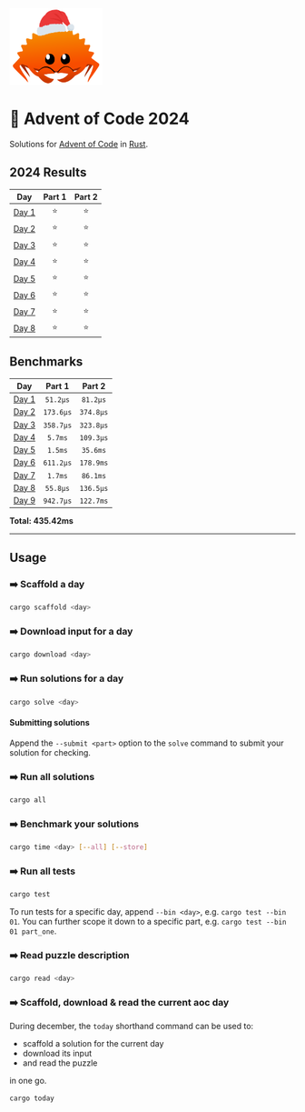 <img src="./.assets/christmas_ferris.png" width="164">

# 🎄 Advent of Code 2024

Solutions for [Advent of Code](https://adventofcode.com/) in [Rust](https://www.rust-lang.org/).

<!--- advent_readme_stars table --->
## 2024 Results

| Day | Part 1 | Part 2 |
| :---: | :---: | :---: |
| [Day 1](https://adventofcode.com/2024/day/1) | ⭐ | ⭐ |
| [Day 2](https://adventofcode.com/2024/day/2) | ⭐ | ⭐ |
| [Day 3](https://adventofcode.com/2024/day/3) | ⭐ | ⭐ |
| [Day 4](https://adventofcode.com/2024/day/4) | ⭐ | ⭐ |
| [Day 5](https://adventofcode.com/2024/day/5) | ⭐ | ⭐ |
| [Day 6](https://adventofcode.com/2024/day/6) | ⭐ | ⭐ |
| [Day 7](https://adventofcode.com/2024/day/7) | ⭐ | ⭐ |
| [Day 8](https://adventofcode.com/2024/day/8) | ⭐ | ⭐ |
<!--- advent_readme_stars table --->

<!--- benchmarking table --->
## Benchmarks

| Day | Part 1 | Part 2 |
| :---: | :---: | :---:  |
| [Day 1](./src/bin/01.rs) | `51.2µs` | `81.2µs` |
| [Day 2](./src/bin/02.rs) | `173.6µs` | `374.8µs` |
| [Day 3](./src/bin/03.rs) | `358.7µs` | `323.8µs` |
| [Day 4](./src/bin/04.rs) | `5.7ms` | `109.3µs` |
| [Day 5](./src/bin/05.rs) | `1.5ms` | `35.6ms` |
| [Day 6](./src/bin/06.rs) | `611.2µs` | `178.9ms` |
| [Day 7](./src/bin/07.rs) | `1.7ms` | `86.1ms` |
| [Day 8](./src/bin/08.rs) | `55.8µs` | `136.5µs` |
| [Day 9](./src/bin/09.rs) | `942.7µs` | `122.7ms` |

**Total: 435.42ms**
<!--- benchmarking table --->

---

## Usage

### ➡️ Scaffold a day

```sh
cargo scaffold <day>
```

### ➡️ Download input for a day

```sh
cargo download <day>
```

### ➡️ Run solutions for a day

```sh
cargo solve <day>
```

#### Submitting solutions

Append the `--submit <part>` option to the `solve` command to submit your solution for checking.

### ➡️ Run all solutions

```sh
cargo all
```

### ➡️ Benchmark your solutions

```sh
cargo time <day> [--all] [--store]
```

### ➡️ Run all tests

```sh
cargo test
```

To run tests for a specific day, append `--bin <day>`, e.g. `cargo test --bin 01`. You can further scope it down to a specific part, e.g. `cargo test --bin 01 part_one`.

### ➡️ Read puzzle description

```sh
cargo read <day>
```

### ➡️ Scaffold, download & read the current aoc day

During december, the `today` shorthand command can be used to:

-   scaffold a solution for the current day
-   download its input
-   and read the puzzle

in one go.

```sh
cargo today
```

